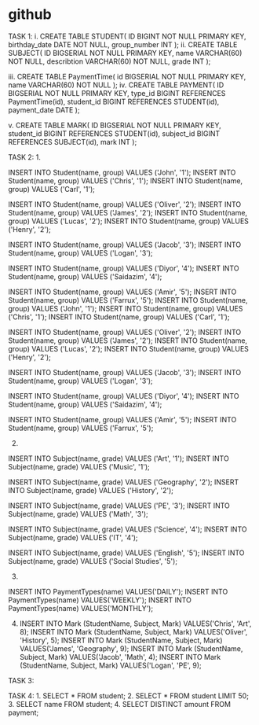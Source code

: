 # github
TASK 1:
i. CREATE TABLE STUDENT(
ID BIGINT NOT NULL PRIMARY KEY,
 birthday_date DATE NOT NULL,
group_number INT
);
ii. CREATE TABLE SUBJECT(
ID BIGSERIAL NOT NULL PRIMARY KEY,
name VARCHAR(60) NOT NULL,
describtion VARCHAR(60) NOT NULL,
grade INT );

iii. 
CREATE TABLE PaymentTime(
id BIGSERIAL NOT NULL PRIMARY KEY,
name VARCHAR(60) NOT NULL
);
iv.
CREATE TABLE PAYMENT(
ID BIGSERIAL NOT NULL PRIMARY KEY,
type_id BIGINT REFERENCES PaymentTime(id),
student_id BIGINT REFERENCES STUDENT(id),
payment_date DATE );

v.
CREATE TABLE MARK(
ID BIGSERIAL NOT NULL PRIMARY KEY,
student_id BIGINT REFERENCES STUDENT(id),
subject_id BIGINT REFERENCES SUBJECT(id),
mark INT );


TASK 2:
1.

INSERT INTO Student(name, group) VALUES ('John', '1');
INSERT INTO Student(name, group) VALUES ('Chris', '1');
INSERT INTO Student(name, group) VALUES ('Carl', '1');

INSERT INTO Student(name, group) VALUES ('Oliver', '2');
INSERT INTO Student(name, group) VALUES ('James', '2');
INSERT INTO Student(name, group) VALUES ('Lucas', '2');
INSERT INTO Student(name, group) VALUES ('Henry', '2');

INSERT INTO Student(name, group) VALUES ('Jacob', '3');
INSERT INTO Student(name, group) VALUES ('Logan', '3');

INSERT INTO Student(name, group) VALUES ('Diyor', '4');
INSERT INTO Student(name, group) VALUES ('Saidazim', '4');

INSERT INTO Student(name, group) VALUES ('Amir', '5');
INSERT INTO Student(name, group) VALUES ('Farrux', '5');
INSERT INTO Student(name, group) VALUES ('John', '1');
INSERT INTO Student(name, group) VALUES ('Chris', '1');
INSERT INTO Student(name, group) VALUES ('Carl', '1');

INSERT INTO Student(name, group) VALUES ('Oliver', '2');
INSERT INTO Student(name, group) VALUES ('James', '2');
INSERT INTO Student(name, group) VALUES ('Lucas', '2');
INSERT INTO Student(name, group) VALUES ('Henry', '2');

INSERT INTO Student(name, group) VALUES ('Jacob', '3');
INSERT INTO Student(name, group) VALUES ('Logan', '3');

INSERT INTO Student(name, group) VALUES ('Diyor', '4');
INSERT INTO Student(name, group) VALUES ('Saidazim', '4');

INSERT INTO Student(name, group) VALUES ('Amir', '5');
INSERT INTO Student(name, group) VALUES ('Farrux', '5');

2. 
INSERT INTO Subject(name, grade) VALUES ('Art', '1');
INSERT INTO Subject(name, grade) VALUES ('Music', '1');

INSERT INTO Subject(name, grade) VALUES ('Geography', '2');
INSERT INTO Subject(name, grade) VALUES ('History', '2');

INSERT INTO Subject(name, grade) VALUES ('PE', '3');
INSERT INTO Subject(name, grade) VALUES ('Math', '3');

INSERT INTO Subject(name, grade) VALUES ('Science', '4');
INSERT INTO Subject(name, grade) VALUES ('IT', '4');

INSERT INTO Subject(name, grade) VALUES ('English', '5');
INSERT INTO Subject(name, grade) VALUES ('Social Studies', '5');



3.
INSERT INTO PaymentTypes(name) VALUES('DAILY');
INSERT INTO PaymentTypes(name) VALUES('WEEKLY');
INSERT INTO PaymentTypes(name) VALUES('MONTHLY');



4. INSERT INTO Mark (StudentName, Subject, Mark) VALUES('Chris', 'Art', 8);
INSERT INTO Mark (StudentName, Subject, Mark) VALUES('Oliver', 'History', 5);
INSERT INTO Mark (StudentName, Subject, Mark) VALUES('James', 'Geography', 9);
INSERT INTO Mark (StudentName, Subject, Mark) VALUES('Jacob', 'Math', 4);
INSERT INTO Mark (StudentName, Subject, Mark) VALUES('Logan', 'PE', 9);

TASK 3:






TASK 4:
1. 
SELECT * FROM student;
2. 
SELECT * FROM student LIMIT 50;
3.
 SELECT name FROM student;
4.
 SELECT DISTINCT amount FROM payment;





























